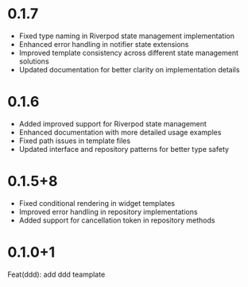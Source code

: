 # 0.1.7

- Fixed type naming in Riverpod state management implementation
- Enhanced error handling in notifier state extensions
- Improved template consistency across different state management solutions
- Updated documentation for better clarity on implementation details

# 0.1.6

- Added improved support for Riverpod state management
- Enhanced documentation with more detailed usage examples
- Fixed path issues in template files
- Updated interface and repository patterns for better type safety

# 0.1.5+8

- Fixed conditional rendering in widget templates
- Improved error handling in repository implementations
- Added support for cancellation token in repository methods

# 0.1.0+1

Feat(ddd): add ddd teamplate
